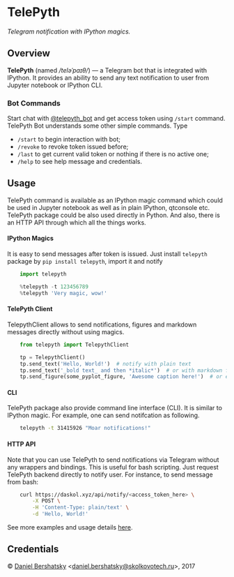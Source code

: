 # TelePyth

*Telegram notification with IPython magics.*

## Overview

**TelePyth** (named */teləˈpaɪθ/*) &mdash; a Telegram bot that is integrated
with IPython.  It provides an ability to send any text notification to user
from Jupyter notebook or IPython CLI.

### Bot Commands

Start chat with [@telepyth\_bot](https://telegram.me/telepyth_bot) and get
access token using `/start` command.  TelePyth Bot understands some other
simple commands. Type

+ `/start` to begin interaction with bot;
+ `/revoke` to revoke token issued before;
+ `/last` to get current valid token or nothing if there is no active one;
+ `/help` to see help message and credentials.

## Usage

TelePyth command is available as an IPython magic command which could be used
in Jupyter notebook as well as in plain IPython, qtconsole etc. TelePyth
package could be also used directly in Python. And also, there is an HTTP API
through which all the things works.

#### IPython Magics

It is easy to send messages after token is issued. Just install `telepyth`
package by `pip install telepyth`, import it and notify

```python
    import telepyth

    %telepyth -t 123456789
    %telepyth 'Very magic, wow!'
```

#### TelePyth Client

TelepythClient allows to send notifications, figures and markdown messages
directly without using magics.

```python
    from telepyth import TelepythClient

    tp = TelepythClient()
    tp.send_text('Hello, World!')  # notify with plain text
    tp.send_text('_bold text_ and then *italic*')  # or with markdown formatted text
    tp.send_figure(some_pyplot_figure, 'Awesome caption here!')  # or even with figure
```

#### CLI

TelePyth package also provide command line interface (CLI). It is similar to
IPython magic. For example, one can send notifcation as following.

```bash
    telepyth -t 31415926 "Moar notifications!"
```

#### HTTP API

Note that you can use TelePyth to send notifications via Telegram without any
wrappers and bindings.  This is useful for bash scripting.  Just request
TelePyth backend directly to notify user.  For instance, to send message from
bash:

```bash
    curl https://daskol.xyz/api/notify/<access_token_here> \
        -X POST \
        -H 'Content-Type: plain/text' \
        -d 'Hello, World!'
```
See more examples and usage details [here](examples/).

## Credentials

&copy; [Daniel Bershatsky](https://github.com/daskol) <[daniel.bershatsky@skolkovotech.ru](mailto:daniel.berhatsky@skolkovotech.ru)>, 2017
